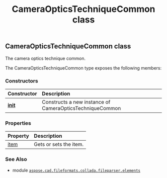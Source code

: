 ﻿---
title: CameraOpticsTechniqueCommon class
second_title: Aspose.CAD for Python via .NET API References
description: 
type: docs
weight: 120
url: /aspose.cad.fileformats.collada.fileparser.elements/cameraopticstechniquecommon/
is_root: false
---

## CameraOpticsTechniqueCommon class

The camera optics technique common.



The CameraOpticsTechniqueCommon type exposes the following members:

### Constructors
| Constructor | Description |
| :- | :- |
| [__init__](/cad/python-net/aspose.cad.fileformats.collada.fileparser.elements/cameraopticstechniquecommon/__init__/#) | Constructs a new instance of CameraOpticsTechniqueCommon |


### Properties
| Property | Description |
| :- | :- |
| [item](/cad/python-net/aspose.cad.fileformats.collada.fileparser.elements/cameraopticstechniquecommon/item) | Gets or sets the item. |



### See Also
* module [`aspose.cad.fileformats.collada.fileparser.elements`](..)
